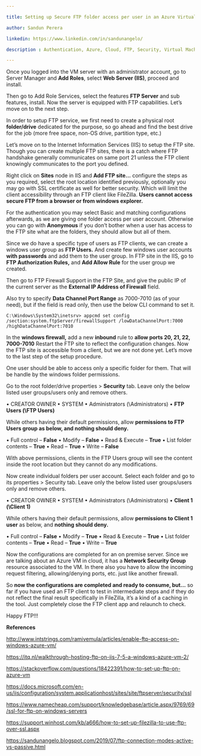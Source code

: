```yaml
---

title: Setting up Secure FTP folder access per user in an Azure Virtual Machine

author: Sandun Perera

linkedin: https://www.linkedin.com/in/sandunangelo/

description : Authentication, Azure, Cloud, FTP, Security, Virtual Machine

---
```


Once you logged into the VM server with an administrator account, go to Server Manager and **Add Roles**, select **Web Server (IIS)**, proceed and install.

Then go to Add Role Services, select the features **FTP Server** and sub features, install. Now the server is equipped with FTP capabilities. Let’s move on to the next step.

In order to setup FTP service, we first need to create a physical root **folder/drive** dedicated for the purpose, so go ahead and find the best drive for the job (more free space, non-OS drive, partition type, etc.)

Let’s move on to the Internet Information Services (IIS) to setup the FTP site. Though you can create multiple FTP sites, there is a catch where FTP handshake generally communicates on same port 21 unless the FTP client knowingly communicates to the port you defined. 

Right click on **Sites** node in IIS and **Add FTP site…** configure the steps as you required, select the root location identified previously, optionally you may go with SSL certificate as well for better security. Which will limit the client accessibility through an FTP client like FileZilla. **Users cannot access secure FTP from a browser or from windows explorer.**

For the authentication you may select Basic and matching configurations afterwards, as we are giving one folder access per user account. Otherwise you can go with **Anonymous** if you don’t bother when a user has access to the FTP site what are the folders, they should allow but all of them.

Since we do have a specific type of users as FTP clients, we can create a windows user group as **FTP Users.** And create few windows user accounts **with passwords** and add them to the user group. In FTP site in the IIS, go to **FTP Authorization Rules,** and **Add Allow Rule** for the user group we created.

Then go to FTP Firewall Support in the FTP Site, and give the public IP of the current server as the **External IP Address of Firewall** field.

Also try to specify **Data Channel Port Range** as 7000-7010 (as of your need), but if the field is read only, then use the below CLI command to set it.
```
C:\Windows\System32\inetsrv> appcmd set config /section:system.ftpServer/firewallSupport /lowDataChannelPort:7000 /highDataChannelPort:7010
```
In the **windows firewall,** add a new **inbound** rule to **allow ports 20, 21, 22, 7000-7010**
Restart the FTP site to reflect the configuration changes. Now the FTP site is accessible from a client, but we are not done yet. Let’s move to the last step of the setup procedure.

One user should be able to access only a specific folder for them. That will be handle by the windows folder permissions.

Go to the root folder/drive properties > **Security** tab.
Leave only the below listed user groups/users only and remove others.

•         CREATOR OWNER
•         SYSTEM
•         Administrators (\Administrators)
•         **FTP Users (\FTP Users)**

While others having their default permissions, allow **permissions to FTP Users group as below, and nothing should deny.**

•         Full control – **False**
•         Modify – **False**
•         Read & Execute – **True**
•         List folder contents – **True**
•         Read – **True**
•         Write – **False**

With above permissions, clients in the FTP Users group will see the content inside the root location but they cannot do any modifications.

Now create individual folders per user account. Select each folder and go to its properties > Security tab.
Leave only the below listed user groups/users only and remove others.

•         CREATOR OWNER
•         SYSTEM
•         Administrators (\Administrators)
•         **Client 1 (\Client 1)**

While others having their default permissions, allow **permissions to Client 1 user** as below, and **nothing should deny.**

•         Full control – **False**
•         Modify – **True**
•         Read & Execute – **True**
•         List folder contents – **True**
•         Read – **True**
•         Write – **True**

Now the configurations are completed for an on premise server. Since we are talking about an Azure VM in cloud, it has a **Network Security Group** resource associated to the VM. In there also you have to allow the incoming request filtering, allowing/denying ports, etc. just like another firewall.

So **now the configurations are completed and ready to consume, but…** so far if you have used an FTP client to test in intermediate steps and if they do not reflect the final result specifically in FileZilla, it’s a kind of a caching in the tool. Just completely close the FTP client app and relaunch to check.

Happy FTP!!!

**References**

http://www.intstrings.com/ramivemula/articles/enable-ftp-access-on-windows-azure-vm/

https://itq.nl/walkthrough-hosting-ftp-on-iis-7-5-a-windows-azure-vm-2/

https://stackoverflow.com/questions/18422391/how-to-set-up-ftp-on-azure-vm

https://docs.microsoft.com/en-us/iis/configuration/system.applicationhost/sites/site/ftpserver/security/ssl

https://www.namecheap.com/support/knowledgebase/article.aspx/9769/69/ssl-for-ftp-on-windows-servers

https://support.winhost.com/kb/a666/how-to-set-up-filezilla-to-use-ftp-over-ssl.aspx

https://sandunangelo.blogspot.com/2019/07/ftp-connection-modes-active-vs-passive.html

